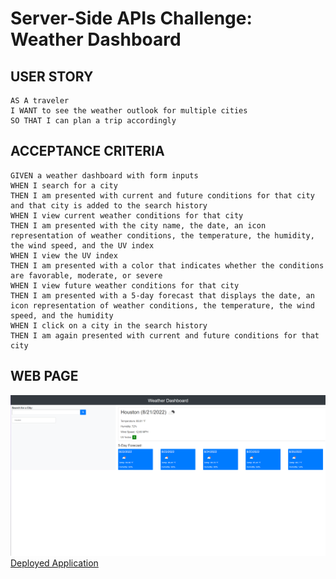 # Server-Side APIs Challenge: Weather Dashboard

## USER STORY
```
AS A traveler
I WANT to see the weather outlook for multiple cities
SO THAT I can plan a trip accordingly
```

## ACCEPTANCE CRITERIA
```
GIVEN a weather dashboard with form inputs
WHEN I search for a city
THEN I am presented with current and future conditions for that city and that city is added to the search history
WHEN I view current weather conditions for that city
THEN I am presented with the city name, the date, an icon representation of weather conditions, the temperature, the humidity, the wind speed, and the UV index
WHEN I view the UV index
THEN I am presented with a color that indicates whether the conditions are favorable, moderate, or severe
WHEN I view future weather conditions for that city
THEN I am presented with a 5-day forecast that displays the date, an icon representation of weather conditions, the temperature, the wind speed, and the humidity
WHEN I click on a city in the search history
THEN I am again presented with current and future conditions for that city
```

## WEB PAGE
![Work Day Scheduler](./assets/images/screenshot.png)
[Deployed Application](https://hieuwy.github.io/weather-dashboard/)
